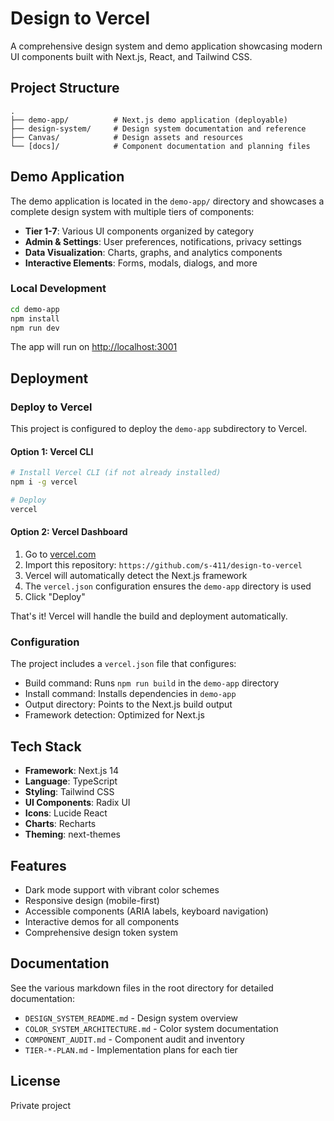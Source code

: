 # Design to Vercel

A comprehensive design system and demo application showcasing modern UI components built with Next.js, React, and Tailwind CSS.

## Project Structure

```
.
├── demo-app/          # Next.js demo application (deployable)
├── design-system/     # Design system documentation and reference
├── Canvas/            # Design assets and resources
└── [docs]/            # Component documentation and planning files
```

## Demo Application

The demo application is located in the `demo-app/` directory and showcases a complete design system with multiple tiers of components:

- **Tier 1-7**: Various UI components organized by category
- **Admin & Settings**: User preferences, notifications, privacy settings
- **Data Visualization**: Charts, graphs, and analytics components
- **Interactive Elements**: Forms, modals, dialogs, and more

### Local Development

```bash
cd demo-app
npm install
npm run dev
```

The app will run on [http://localhost:3001](http://localhost:3001)

## Deployment

### Deploy to Vercel

This project is configured to deploy the `demo-app` subdirectory to Vercel.

#### Option 1: Vercel CLI

```bash
# Install Vercel CLI (if not already installed)
npm i -g vercel

# Deploy
vercel
```

#### Option 2: Vercel Dashboard

1. Go to [vercel.com](https://vercel.com)
2. Import this repository: `https://github.com/s-411/design-to-vercel`
3. Vercel will automatically detect the Next.js framework
4. The `vercel.json` configuration ensures the `demo-app` directory is used
5. Click "Deploy"

That's it! Vercel will handle the build and deployment automatically.

### Configuration

The project includes a `vercel.json` file that configures:
- Build command: Runs `npm run build` in the `demo-app` directory
- Install command: Installs dependencies in `demo-app`
- Output directory: Points to the Next.js build output
- Framework detection: Optimized for Next.js

## Tech Stack

- **Framework**: Next.js 14
- **Language**: TypeScript
- **Styling**: Tailwind CSS
- **UI Components**: Radix UI
- **Icons**: Lucide React
- **Charts**: Recharts
- **Theming**: next-themes

## Features

- Dark mode support with vibrant color schemes
- Responsive design (mobile-first)
- Accessible components (ARIA labels, keyboard navigation)
- Interactive demos for all components
- Comprehensive design token system

## Documentation

See the various markdown files in the root directory for detailed documentation:
- `DESIGN_SYSTEM_README.md` - Design system overview
- `COLOR_SYSTEM_ARCHITECTURE.md` - Color system documentation
- `COMPONENT_AUDIT.md` - Component audit and inventory
- `TIER-*-PLAN.md` - Implementation plans for each tier

## License

Private project

